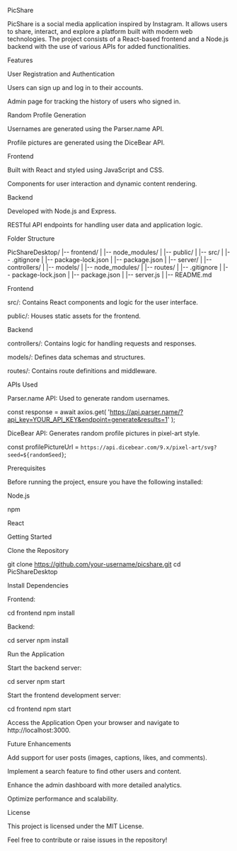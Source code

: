 PicShare

PicShare is a social media application inspired by Instagram. It allows users to share, interact, and explore a platform built with modern web technologies. The project consists of a React-based frontend and a Node.js backend with the use of various APIs for added functionalities.

Features

User Registration and Authentication

Users can sign up and log in to their accounts.

Admin page for tracking the history of users who signed in.

Random Profile Generation

Usernames are generated using the Parser.name API.

Profile pictures are generated using the DiceBear API.

Frontend

Built with React and styled using JavaScript and CSS.

Components for user interaction and dynamic content rendering.

Backend

Developed with Node.js and Express.

RESTful API endpoints for handling user data and application logic.

Folder Structure

PicShareDesktop/
|-- frontend/
|   |-- node_modules/
|   |-- public/
|   |-- src/
|   |-- .gitignore
|   |-- package-lock.json
|   |-- package.json
|
|-- server/
|   |-- controllers/
|   |-- models/
|   |-- node_modules/
|   |-- routes/
|   |-- .gitignore
|   |-- package-lock.json
|   |-- package.json
|   |-- server.js
|
|-- README.md

Frontend

src/: Contains React components and logic for the user interface.

public/: Houses static assets for the frontend.

Backend

controllers/: Contains logic for handling requests and responses.

models/: Defines data schemas and structures.

routes/: Contains route definitions and middleware.

APIs Used

Parser.name API: Used to generate random usernames.

const response = await axios.get(
    'https://api.parser.name/?api_key=YOUR_API_KEY&endpoint=generate&results=1'
);

DiceBear API: Generates random profile pictures in pixel-art style.

const profilePictureUrl = `https://api.dicebear.com/9.x/pixel-art/svg?seed=${randomSeed}`;

Prerequisites

Before running the project, ensure you have the following installed:

Node.js

npm

React

Getting Started

Clone the Repository

git clone https://github.com/your-username/picshare.git
cd PicShareDesktop

Install Dependencies

Frontend:

cd frontend
npm install

Backend:

cd server
npm install

Run the Application

Start the backend server:

cd server
npm start

Start the frontend development server:

cd frontend
npm start

Access the Application
Open your browser and navigate to http://localhost:3000.

Future Enhancements

Add support for user posts (images, captions, likes, and comments).

Implement a search feature to find other users and content.

Enhance the admin dashboard with more detailed analytics.

Optimize performance and scalability.

License

This project is licensed under the MIT License.

Feel free to contribute or raise issues in the repository!

